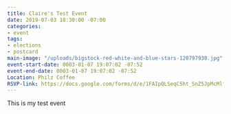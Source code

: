 ```yaml
---
title: Claire's Test Event
date: 2019-07-03 18:30:00 -07:00
categories:
- event
tags:
- elections
- postcard
main-image: "/uploads/bigstock-red-white-and-blue-stars-120797930.jpg"
event-start-date: 0003-01-07 19:07:02 -07:52
event-end-date: 0003-01-07 19:07:02 -07:52
Location: Philz Coffee
RSVP-link: https://docs.google.com/forms/d/e/1FAIpQLSeqC5ht_SnZ5JpMcMlfhYFdu14tqEGWjUKOHFYPuPYUHCzAbw/viewform
---
```


This is my test event